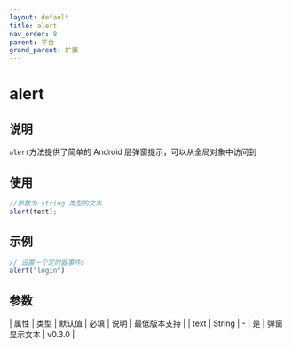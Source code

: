 ```yaml
---
layout: default
title: alert
nav_order: 8
parent: 平台
grand_parent: 扩展
---
```


# alert
## 说明
`alert`方法提供了简单的 Android 层弹窗提示，可以从全局对象中访问到

## 使用
```javascript
//参数为 string 类型的文本
alert(text);
```

## 示例
```typescript
// 设置一个定时器事件s
alert("login")
```

## 参数

| 属性 | 类型 | 默认值 | 必填 | 说明 | 最低版本支持 |
| text | String | - | 是 | 弹窗显示文本 | v0.3.0 |
